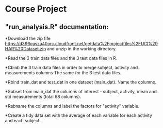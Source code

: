 # Course Project

## "run_analysis.R" documentation:

*Download the zip fife https://d396qusza40orc.cloudfront.net/getdata%2Fprojectfiles%2FUCI%20HAR%20Dataset.zip
and unzip in the working directory.

*Read the 3 train data files and the 3 test data files in R.

*Cbinb the 3 train data files in order to merge subject, activity and measurements columns
 The same for the 3 test data files.
 
*Rbind train_dat and test_dat in one dataset (main_dat). Name the columns.

*Subset from main_dat the columns of interest - subject, activity, mean and std measurements (total 68 columns).

*Rebname the columns and label the factors for "activity" variable.

*Create a tidy data set with the average of each variable for each activity and each subject.

